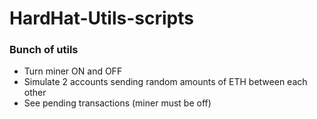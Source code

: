 # HardHat-Utils-scripts
### Bunch of utils

- Turn miner ON and OFF
- Simulate 2 accounts sending random amounts of ETH between each other
- See pending transactions (miner must be off)
